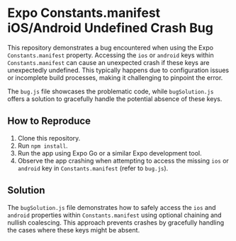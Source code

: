 # Expo Constants.manifest iOS/Android Undefined Crash Bug

This repository demonstrates a bug encountered when using the Expo `Constants.manifest` property.  Accessing the `ios` or `android` keys within `Constants.manifest` can cause an unexpected crash if these keys are unexpectedly undefined. This typically happens due to configuration issues or incomplete build processes, making it challenging to pinpoint the error.

The `bug.js` file showcases the problematic code, while `bugSolution.js` offers a solution to gracefully handle the potential absence of these keys.

## How to Reproduce

1. Clone this repository.
2. Run `npm install`.
3. Run the app using Expo Go or a similar Expo development tool.
4. Observe the app crashing when attempting to access the missing `ios` or `android` key in `Constants.manifest` (refer to `bug.js`).

## Solution

The `bugSolution.js` file demonstrates how to safely access the `ios` and `android` properties within `Constants.manifest` using optional chaining and nullish coalescing. This approach prevents crashes by gracefully handling the cases where these keys might be absent. 